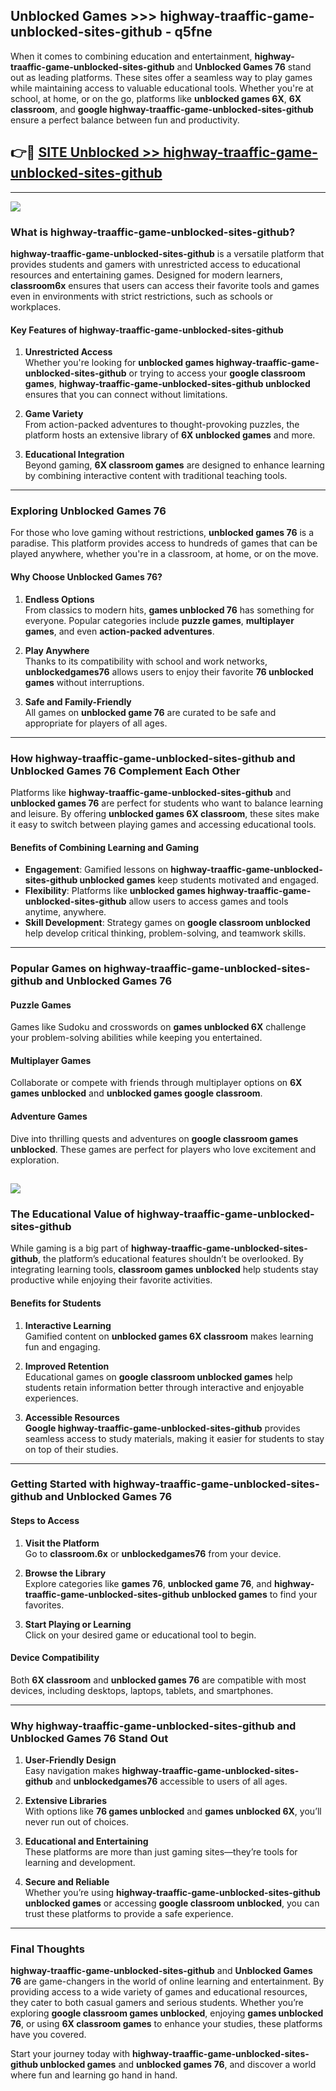 ## Unblocked Games >>> highway-traaffic-game-unblocked-sites-github - q5fne 

When it comes to combining education and entertainment, **highway-traaffic-game-unblocked-sites-github** and **Unblocked Games 76** stand out as leading platforms. These sites offer a seamless way to play games while maintaining access to valuable educational tools. Whether you're at school, at home, or on the go, platforms like **unblocked games 6X**, **6X classroom**, and **google highway-traaffic-game-unblocked-sites-github** ensure a perfect balance between fun and productivity.
## 👉🔴 [SITE Unblocked >> highway-traaffic-game-unblocked-sites-github](http://unblockedgames.edu.pl?title=highway-traaffic-game-unblocked-sites-github&ref=24J)
---
<a href="http://unblockedgames.edu.pl?title=highway-traaffic-game-unblocked-sites-github&ref=24J/"><img src="https://github.com/user-attachments/assets/438f12ca-57a4-47a3-8ead-c64da593a1e5"/></a>
### What is highway-traaffic-game-unblocked-sites-github?  

**highway-traaffic-game-unblocked-sites-github** is a versatile platform that provides students and gamers with unrestricted access to educational resources and entertaining games. Designed for modern learners, **classroom6x** ensures that users can access their favorite tools and games even in environments with strict restrictions, such as schools or workplaces.  

#### Key Features of highway-traaffic-game-unblocked-sites-github  

1. **Unrestricted Access**  
   Whether you're looking for **unblocked games highway-traaffic-game-unblocked-sites-github** or trying to access your **google classroom games**, **highway-traaffic-game-unblocked-sites-github unblocked** ensures that you can connect without limitations.  

2. **Game Variety**  
   From action-packed adventures to thought-provoking puzzles, the platform hosts an extensive library of **6X unblocked games** and more.  

3. **Educational Integration**  
   Beyond gaming, **6X classroom games** are designed to enhance learning by combining interactive content with traditional teaching tools.  



---

### Exploring Unblocked Games 76  

For those who love gaming without restrictions, **unblocked games 76** is a paradise. This platform provides access to hundreds of games that can be played anywhere, whether you're in a classroom, at home, or on the move.  

#### Why Choose Unblocked Games 76?  

1. **Endless Options**  
   From classics to modern hits, **games unblocked 76** has something for everyone. Popular categories include **puzzle games**, **multiplayer games**, and even **action-packed adventures**.  

2. **Play Anywhere**  
   Thanks to its compatibility with school and work networks, **unblockedgames76** allows users to enjoy their favorite **76 unblocked games** without interruptions.  

3. **Safe and Family-Friendly**  
   All games on **unblocked game 76** are curated to be safe and appropriate for players of all ages.  

---

### How highway-traaffic-game-unblocked-sites-github and Unblocked Games 76 Complement Each Other  

Platforms like **highway-traaffic-game-unblocked-sites-github** and **unblocked games 76** are perfect for students who want to balance learning and leisure. By offering **unblocked games 6X classroom**, these sites make it easy to switch between playing games and accessing educational tools.  

#### Benefits of Combining Learning and Gaming  

- **Engagement**: Gamified lessons on **highway-traaffic-game-unblocked-sites-github unblocked games** keep students motivated and engaged.  
- **Flexibility**: Platforms like **unblocked games highway-traaffic-game-unblocked-sites-github** allow users to access games and tools anytime, anywhere.  
- **Skill Development**: Strategy games on **google classroom unblocked** help develop critical thinking, problem-solving, and teamwork skills.  

---

### Popular Games on highway-traaffic-game-unblocked-sites-github and Unblocked Games 76  

#### Puzzle Games  

Games like Sudoku and crosswords on **games unblocked 6X** challenge your problem-solving abilities while keeping you entertained.  

#### Multiplayer Games  

Collaborate or compete with friends through multiplayer options on **6X games unblocked** and **unblocked games google classroom**.  

#### Adventure Games  

Dive into thrilling quests and adventures on **google classroom games unblocked**. These games are perfect for players who love excitement and exploration.  

<a href="http://download.freeplayer.one?title=highway-traaffic-game-unblocked-sites-github&ref=23D/"><img src="https://github.com/user-attachments/assets/fe0c3e91-c8e1-489c-acf0-e2f614c12fb8"/></a>
---

### The Educational Value of highway-traaffic-game-unblocked-sites-github  

While gaming is a big part of **highway-traaffic-game-unblocked-sites-github**, the platform’s educational features shouldn’t be overlooked. By integrating learning tools, **classroom games unblocked** help students stay productive while enjoying their favorite activities.  

#### Benefits for Students  

1. **Interactive Learning**  
   Gamified content on **unblocked games 6X classroom** makes learning fun and engaging.  

2. **Improved Retention**  
   Educational games on **google classroom unblocked games** help students retain information better through interactive and enjoyable experiences.  

3. **Accessible Resources**  
   **Google highway-traaffic-game-unblocked-sites-github** provides seamless access to study materials, making it easier for students to stay on top of their studies.  

---

### Getting Started with highway-traaffic-game-unblocked-sites-github and Unblocked Games 76  

#### Steps to Access  

1. **Visit the Platform**  
   Go to **classroom.6x** or **unblockedgames76** from your device.  

2. **Browse the Library**  
   Explore categories like **games 76**, **unblocked game 76**, and **highway-traaffic-game-unblocked-sites-github unblocked games** to find your favorites.  

3. **Start Playing or Learning**  
   Click on your desired game or educational tool to begin.  

#### Device Compatibility  

Both **6X classroom** and **unblocked games 76** are compatible with most devices, including desktops, laptops, tablets, and smartphones.  

---

### Why highway-traaffic-game-unblocked-sites-github and Unblocked Games 76 Stand Out  

1. **User-Friendly Design**  
   Easy navigation makes **highway-traaffic-game-unblocked-sites-github** and **unblockedgames76** accessible to users of all ages.  

2. **Extensive Libraries**  
   With options like **76 games unblocked** and **games unblocked 6X**, you’ll never run out of choices.  

3. **Educational and Entertaining**  
   These platforms are more than just gaming sites—they’re tools for learning and development.  

4. **Secure and Reliable**  
   Whether you’re using **highway-traaffic-game-unblocked-sites-github unblocked games** or accessing **google classroom unblocked**, you can trust these platforms to provide a safe experience.  

---

### Final Thoughts  

**highway-traaffic-game-unblocked-sites-github** and **Unblocked Games 76** are game-changers in the world of online learning and entertainment. By providing access to a wide variety of games and educational resources, they cater to both casual gamers and serious students. Whether you’re exploring **google classroom games unblocked**, enjoying **games unblocked 76**, or using **6X classroom games** to enhance your studies, these platforms have you covered.  

Start your journey today with **highway-traaffic-game-unblocked-sites-github unblocked games** and **unblocked games 76**, and discover a world where fun and learning go hand in hand.  